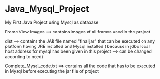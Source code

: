 # Java_Mysql_Project
My First Java Project using Mysql as database

Frame View Images ==> contains  images of all frames used in the project

dist ==> contains the JAR file named "final.jar" that can be executed on any platform having JRE installed and Mysql installed ( because in jdbc local host address for mysql has been given in this project ==> can be changed according to need)

Complete_Mysql_code.txt ==> contains all the code that has to be executed in Mysql before executing the jar file of project

